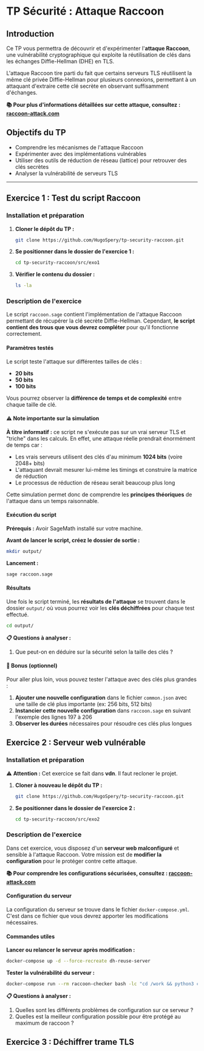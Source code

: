 # TP Sécurité : Attaque Raccoon

## Introduction

Ce TP vous permettra de découvrir et d'expérimenter l'**attaque Raccoon**, une vulnérabilité cryptographique qui exploite la réutilisation de clés dans les échanges Diffie-Hellman (DHE) en TLS.

L'attaque Raccoon tire parti du fait que certains serveurs TLS réutilisent la même clé privée Diffie-Hellman pour plusieurs connexions, permettant à un attaquant d'extraire cette clé secrète en observant suffisamment d'échanges.

**📚 Pour plus d'informations détaillées sur cette attaque, consultez : [raccoon-attack.com](https://raccoon-attack.com)**

## Objectifs du TP

- Comprendre les mécanismes de l'attaque Raccoon
- Expérimenter avec des implémentations vulnérables
- Utiliser des outils de réduction de réseau (lattice) pour retrouver des clés secrètes
- Analyser la vulnérabilité de serveurs TLS

---

## Exercice 1 : Test du script Raccoon

### Installation et préparation

1. **Cloner le dépôt du TP :**
   ```bash
   git clone https://github.com/HugoSpery/tp-security-raccoon.git
   ```

2. **Se positionner dans le dossier de l'exercice 1 :**
   ```bash
   cd tp-security-raccoon/src/exo1
   ```

3. **Vérifier le contenu du dossier :**
   ```bash
   ls -la
   ```

### Description de l'exercice

Le script `raccoon.sage` contient l'implémentation de l'attaque Raccoon permettant de récupérer la clé secrète Diffie-Hellman. Cependant, **le script contient des trous que vous devrez compléter** pour qu'il fonctionne correctement.

#### Paramètres testés

Le script teste l'attaque sur différentes tailles de clés :
- **20 bits** 
- **50 bits** 
- **100 bits**

Vous pourrez observer la **différence de temps et de complexité** entre chaque taille de clé.

#### ⚠️ Note importante sur la simulation

**À titre informatif :** ce script ne s'exécute pas sur un vrai serveur TLS et "triche" dans les calculs. En effet, une attaque réelle prendrait énormément de temps car :
- Les vrais serveurs utilisent des clés d'au minimum **1024 bits** (voire 2048+ bits)
- L'attaquant devrait mesurer lui-même les timings et construire la matrice de réduction
- Le processus de réduction de réseau serait beaucoup plus long

Cette simulation permet donc de comprendre les **principes théoriques** de l'attaque dans un temps raisonnable.

#### Exécution du script

**Prérequis :** Avoir SageMath installé sur votre machine.

**Avant de lancer le script, créez le dossier de sortie :**
```bash
mkdir output/
```

**Lancement :**
```bash
sage raccoon.sage
```

#### Résultats

Une fois le script terminé, les **résultats de l'attaque** se trouvent dans le dossier `output/` où vous pourrez voir les **clés déchiffrées** pour chaque test effectué.

```bash
cd output/
```

**📋 Questions à analyser :**

1. Que peut-on en déduire sur la sécurité selon la taille des clés ? 

#### 🎯 Bonus (optionnel)

Pour aller plus loin, vous pouvez tester l'attaque avec des clés plus grandes :

1. **Ajouter une nouvelle configuration** dans le fichier `common.json` avec une taille de clé plus importante (ex: 256 bits, 512 bits)
2. **Instancier cette nouvelle configuration** dans `raccoon.sage` en suivant l'exemple des lignes 197 à 206
3. **Observer les durées** nécessaires pour résoudre ces clés plus longues


## Exercice 2 : Serveur web vulnérable

### Installation et préparation

⚠️ **Attention :** Cet exercice se fait dans **vdn**. Il faut recloner le projet.

1. **Cloner à nouveau le dépôt du TP :**
   ```bash
   git clone https://github.com/HugoSpery/tp-security-raccoon.git
   ```

2. **Se positionner dans le dossier de l'exercice 2 :**
   ```bash
   cd tp-security-raccoon/src/exo2
   ```

### Description de l'exercice

Dans cet exercice, vous disposez d'un **serveur web malconfiguré** et sensible à l'attaque Raccoon. Votre mission est de **modifier la configuration** pour le protéger contre cette attaque.

**📚 Pour comprendre les configurations sécurisées, consultez : [raccoon-attack.com](https://raccoon-attack.com)**

#### Configuration du serveur

La configuration du serveur se trouve dans le fichier `docker-compose.yml`. C'est dans ce fichier que vous devrez apporter les modifications nécessaires. 

#### Commandes utiles

**Lancer ou relancer le serveur après modification :**
```bash
docker-compose up -d --force-recreate dh-reuse-server
```

**Tester la vulnérabilité du serveur :**
```bash
docker-compose run --rm raccoon-checker bash -lc "cd /work && python3 check_raccoon_vulnerability.py dh-reuse-server 443"
```

**📋 Questions à analyser :**

1. Quelles sont les différents problèmes de configuration sur ce serveur ? 
2. Quelles est la meilleur configuration possible pour être protégé au maximum de raccoon ?

## Exercice 3 : Déchiffrer trame TLS
